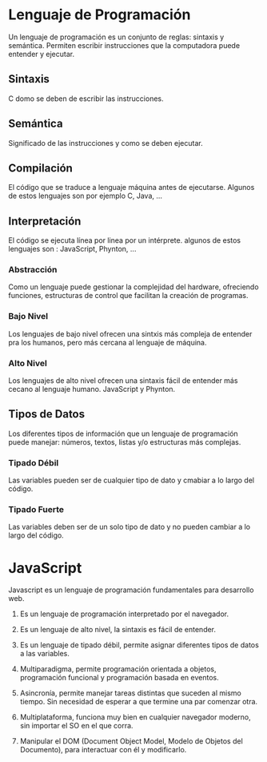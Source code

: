 # Lenguaje de Programación
Un lenguaje de programación es un conjunto de reglas: sintaxis y semántica.
Permiten escribir instrucciones que la computadora puede entender y ejecutar.

## Sintaxis
C domo se deben de escribir las instrucciones.

## Semántica
Significado de las instrucciones y como se deben ejecutar.

## Compilación 
El código que se traduce a lenguaje máquina antes de ejecutarse. Algunos de estos lenguajes son por ejemplo C, Java, ...

## Interpretación 
El código se ejecuta línea por linea por un intérprete. algunos de estos lenguajes son : JavaScript, Phynton, ...

### Abstracción
Como un lenguaje puede gestionar la complejidad del hardware, ofreciendo funciones, estructuras de control que facilitan la creación de programas.

### Bajo Nivel
Los lenguajes de bajo nivel ofrecen una sintxis más compleja de entender pra los humanos, pero más cercana al lenguaje de máquina. 

### Alto Nivel
Los lenguajes de alto nivel ofrecen una sintaxis fácil de entender más cecano al lenguaje humano. JavaScript y Phynton.

## Tipos de Datos
Los diferentes tipos de información que un lenguaje de programación puede manejar: números, textos, listas y/o estructuras más complejas. 

### Tipado Débil
Las variables pueden ser de cualquier tipo de dato y cmabiar a lo largo del código.

### Tipado Fuerte 
Las variables deben ser de un solo tipo de dato y no pueden cambiar a lo largo del código.

# JavaScript 
Javascript es un lenguaje de programación fundamentales para desarrollo web.

1. Es un lenguaje de programación interpretado por el navegador.

2. Es un lenguaje de alto nivel, la sintaxis es fácil de entender.

3. Es un lenguaje de tipado débil, permite asignar diferentes tipos de datos a las variables.

4. Multiparadigma, permite  programación orientada a objetos, programación funcional y programación basada en eventos. 

5. Asincronía, permite manejar tareas distintas  que suceden al mismo tiempo. Sin necesidad de esperar a que termine una par comenzar otra.

6. Multiplataforma, funciona muy bien en cualquier navegador moderno, sin importar el SO en el que corra.

7. Manipular el DOM (Document Object Model, Modelo de Objetos del Documento), para interactuar con él y modificarlo.


